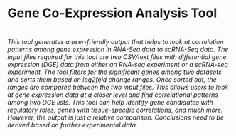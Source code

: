 <h1> Gene Co-Expression Analysis Tool <h1>
  
<h6> This tool generates a user-friendly output that helps to look at correlation patterns among gene expression in RNA-Seq data to scRNA-Seq data. The input files required for this tool are two CSV/text files with differential gene expression (DGE) data from either an RNA-seq experiment or a scRNA-seq experiment. The tool filters for the significant genes among two datasets and sorts them based on log2fold change ranges. Once sorted out, the ranges are compared between the two input files. This allows users to look at gene expression data at a closer level and find correlational patterns among two DGE lists. This tool can help identify gene candidates with regulatory roles, genes with tissue-specific correlations, and much more. However, the output is just a relative comparison. Conclusions need to be derived based on further experimental data. <h6>
  
